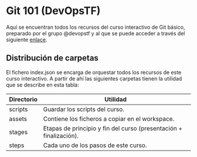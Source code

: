 # Git 101 (DevOpsTF)
Aquí se encuentran todos los recursos del curso interactivo de Git básico, preparado por el grupo @devopstf y al que se puede acceder a través del siguiente [enlace](https://katacoda.com/devopstf/scenarios/git-101).

## Distribución de carpetas
El fichero index.json se encarga de orquestar todos los recursos de este curso interactivo. A partir de ahí las siguientes carpetas tienen la utilidad que se describe en esta tabla:

| **Directorio**  | **Utilidad**                                                                                  |
|-----------------|-----------------------------------------------------------------------------------------------|
| scripts         | Guardar los scripts del curso.                                                                |
| assets          | Contiene los ficheros a copiar en el workspace.                                               |
| stages          | Etapas de principio y fin del curso (presentación + finalización).                            |
| steps           | Cada uno de los pasos de este curso.                                                          |
